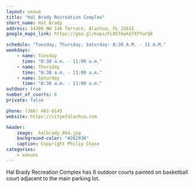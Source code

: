 ```yaml
---
layout: venue
title: "Hal Brady Recreation Complex"
short_name: Hal Brady
address: 14300 NW 146 Terrace, Alachua, FL 32615
google_maps_link: https://goo.gl/maps/FLN5f6wkd7XfYurQ8

schedule: "Tuesday, Thursday, Saturday: 8:30 A.M. - 11 A.M."
weekdays:
    - name: Tuesday
      time: "8:30 a.m. - 11:00 a.m."
    - name: Thursday
      time: "8:30 a.m. - 11:00 a.m."
    - name: Saturday
      time: "8:30 a.m. - 11:00 a.m." 
outdoor: true
number_of_courts: 6
private: false

phone: (386) 462-0145
website: https://cityofalachua.com

header:
    image:  halbrady_004.jpg
    background-color: "#262930"
    caption: Copyright Philip Chase
categories:
    - venues
---
```

<!--more-->

Hal Brady Recreation Complex has 6 outdoor courts painted on basketball court adjacent to the main parking lot.
